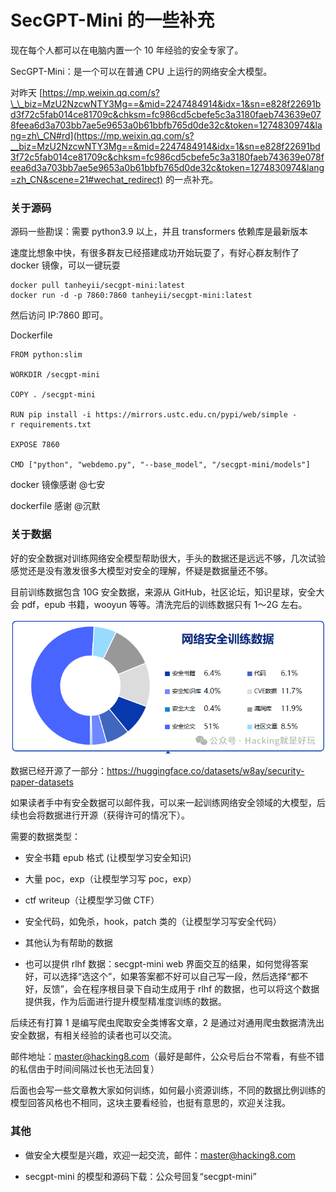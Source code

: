 

# SecGPT-Mini 的一些补充

现在每个人都可以在电脑内置一个 10 年经验的安全专家了。

SecGPT-Mini：是一个可以在普通 CPU 上运行的网络安全大模型。

对昨天 [https://mp.weixin.qq.com/s?\_\_biz=MzU2NzcwNTY3Mg==&mid=2247484914&idx=1&sn=e828f22691bd3f72c5fab014ce81709c&chksm=fc986cd5cbefe5c3a3180faeb743639e078feea6d3a703bb7ae5e9653a0b61bbfb765d0de32c&token=1274830974&lang=zh\_CN#rd](https://mp.weixin.qq.com/s?__biz=MzU2NzcwNTY3Mg==&mid=2247484914&idx=1&sn=e828f22691bd3f72c5fab014ce81709c&chksm=fc986cd5cbefe5c3a3180faeb743639e078feea6d3a703bb7ae5e9653a0b61bbfb765d0de32c&token=1274830974&lang=zh_CN&scene=21#wechat_redirect) 的一点补充。

### 关于源码

源码一些勘误：需要 python3.9 以上，并且 transformers 依赖库是最新版本

速度比想象中快，有很多群友已经搭建成功开始玩耍了，有好心群友制作了 docker 镜像，可以一键玩耍

```plain
docker pull tanheyii/secgpt-mini:latest
docker run -d -p 7860:7860 tanheyii/secgpt-mini:latest
```

然后访问 IP:7860 即可。

Dockerfile

```plain
FROM python:slim

WORKDIR /secgpt-mini

COPY . /secgpt-mini

RUN pip install -i https://mirrors.ustc.edu.cn/pypi/web/simple -r requirements.txt

EXPOSE 7860

CMD ["python", "webdemo.py", "--base_model", "/secgpt-mini/models"]
```

docker 镜像感谢 @七安

dockerfile 感谢 @沉默

### 关于数据

好的安全数据对训练网络安全模型帮助很大，手头的数据还是远远不够，几次试验感觉还是没有激发很多大模型对安全的理解，怀疑是数据量还不够。

目前训练数据包含 10G 安全数据，来源从 GitHub，社区论坛，知识星球，安全大会 pdf，epub 书籍，wooyun 等等。清洗完后的训练数据只有 1～2G 左右。

![图片](assets/1709197026-68c43ee616cd649e39e89731fbab4c01.png)

数据已经开源了一部分：https://huggingface.co/datasets/w8ay/security-paper-datasets  

如果读者手中有安全数据可以邮件我，可以来一起训练网络安全领域的大模型，后续也会将数据进行开源（获得许可的情况下）。

需要的数据类型：

-   安全书籍 epub 格式 (让模型学习安全知识)
    
-   大量 poc，exp（让模型学习写 poc，exp）
    
-   ctf writeup（让模型学习做 CTF）
    
-   安全代码，如免杀，hook，patch 类的（让模型学习写安全代码）
    
-   其他认为有帮助的数据
    
-   也可以提供 rlhf 数据：secgpt-mini web 界面交互的结果，如何觉得答案好，可以选择“选这个”，如果答案都不好可以自己写一段，然后选择“都不好，反馈”，会在程序根目录下自动生成用于 rlhf 的数据，也可以将这个数据提供我，作为后面进行提升模型精准度训练的数据。  
    

后续还有打算 1 是编写爬虫爬取安全类博客文章，2 是通过对通用爬虫数据清洗出安全数据，有相关经验的读者也可以交流。

邮件地址：master@hacking8.com（最好是邮件，公众号后台不常看，有些不错的私信由于时间间隔过长也无法回复）

后面也会写一些文章教大家如何训练，如何最小资源训练，不同的数据比例训练的模型回答风格也不相同，这块主要看经验，也挺有意思的，欢迎关注我。

### 其他

-   做安全大模型是兴趣，欢迎一起交流，邮件：master@hacking8.com
    
-   secgpt-mini 的模型和源码下载：公众号回复“secgpt-mini”
